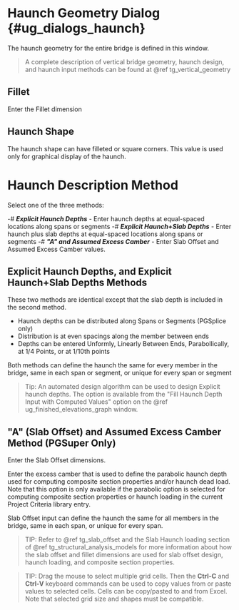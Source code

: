 Haunch Geometry Dialog {#ug_dialogs_haunch}
==============================================
The haunch geometry for the entire bridge is defined in this window. 

> A complete description of vertical bridge geometry, haunch design, and haunch input methods can be found at @ref tg_vertical_geometry

Fillet
------
Enter the Fillet dimension

Haunch Shape
-----------
The haunch shape can have filleted or square corners. This value is used only for graphical display of the haunch.

Haunch Description Method
==========================
Select one of the three methods: 

-# ***Explicit Haunch Depths*** - Enter haunch depths at equal-spaced locations along spans or segments
-# ***Explicit Haunch+Slab Depths*** - Enter haunch plus slab depths at equal-spaced locations along spans or segments
-# ***"A" and Assumed Excess Camber*** - Enter Slab Offset and Assumed Excess Camber values.

Explicit Haunch Depths, and Explicit Haunch+Slab Depths Methods
---------------------------------------------
These two methods are identical except that the slab depth is included in the second method.

- Haunch depths can be distributed along Spans or Segments (PGSplice only)
- Distribution is at even spacings along the member between ends
- Depths can be entered Unformly, Linearly Between Ends, Parabollically, at 1/4 Points, or at 1/10th points

Both methods can define the haunch the same for every member in the bridge, same in each span or segment, or unique for every span or segment

> Tip: An automated design algorithm can be used to design Explicit haunch depths. The option is available from the "Fill Haunch Depth Input with Computed Values" option on the @ref ug_finished_elevations_graph window.

"A" (Slab Offset) and Assumed Excess Camber Method (PGSuper Only)
--------------------------------
Enter the Slab Offset dimensions.

Enter the excess camber that is used to define the parabolic haunch depth used for computing composite section properties and/or haunch dead load. Note that this option is only available if the parabolic option is selected for computing composite section properties or haunch loading in the current Project Criteria library entry.

Slab Offset input can define the haunch the same for all members in the bridge, same in each span, or unique for every span.

> TIP: Refer to @ref tg_slab_offset and the Slab Haunch loading section of @ref tg_structural_analysis_models for more information about how the slab offset and fillet dimensions are used for slab offset design,  haunch loading, and composite section properties.

> TIP: Drag the mouse to select multiple grid cells. Then the **Ctrl-C** and **Ctrl-V** keyboard commands can be used to copy values from or paste values to selected cells. Cells can be copy/pasted to and from Excel. Note that selected grid size and shapes must be compatible.